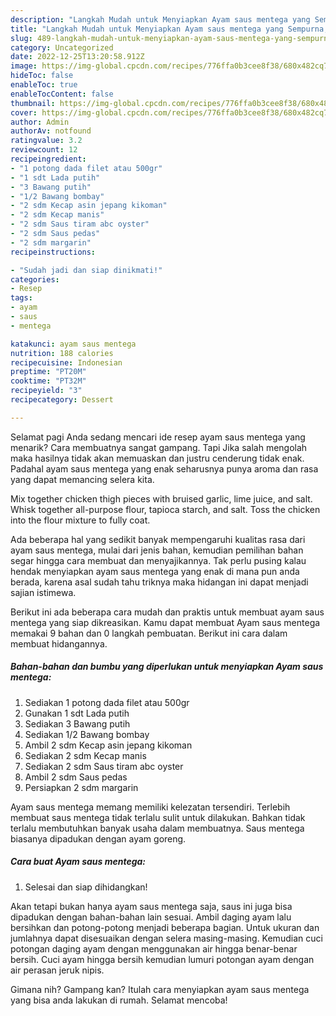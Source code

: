 ```yaml
---
description: "Langkah Mudah untuk Menyiapkan Ayam saus mentega yang Sempurna, Buat Buka Puasa}"
title: "Langkah Mudah untuk Menyiapkan Ayam saus mentega yang Sempurna, Buat Buka Puasa}"
slug: 489-langkah-mudah-untuk-menyiapkan-ayam-saus-mentega-yang-sempurna-buat-buka-puasa
category: Uncategorized
date: 2022-12-25T13:20:58.912Z
image: https://img-global.cpcdn.com/recipes/776ffa0b3cee8f38/680x482cq70/ayam-saus-mentega-foto-resep-utama.jpg
hideToc: false
enableToc: true
enableTocContent: false
thumbnail: https://img-global.cpcdn.com/recipes/776ffa0b3cee8f38/680x482cq70/ayam-saus-mentega-foto-resep-utama.jpg
cover: https://img-global.cpcdn.com/recipes/776ffa0b3cee8f38/680x482cq70/ayam-saus-mentega-foto-resep-utama.jpg
author: Admin
authorAv: notfound
ratingvalue: 3.2
reviewcount: 12
recipeingredient:
- "1 potong dada filet atau 500gr"
- "1 sdt Lada putih"
- "3 Bawang putih"
- "1/2 Bawang bombay"
- "2 sdm Kecap asin jepang kikoman"
- "2 sdm Kecap manis"
- "2 sdm Saus tiram abc oyster"
- "2 sdm Saus pedas"
- "2 sdm margarin"
recipeinstructions:

- "Sudah jadi dan siap dinikmati!"
categories:
- Resep
tags:
- ayam
- saus
- mentega

katakunci: ayam saus mentega 
nutrition: 188 calories
recipecuisine: Indonesian
preptime: "PT20M"
cooktime: "PT32M"
recipeyield: "3"
recipecategory: Dessert

---
```



Selamat pagi Anda sedang mencari ide resep ayam saus mentega yang menarik? Cara membuatnya sangat gampang. Tapi Jika salah mengolah maka hasilnya tidak akan memuaskan dan justru cenderung tidak enak. Padahal ayam saus mentega yang enak seharusnya punya aroma dan rasa yang dapat memancing selera kita.


Mix together chicken thigh pieces with bruised garlic, lime juice, and salt. Whisk together all-purpose flour, tapioca starch, and salt. Toss the chicken into the flour mixture to fully coat.

Ada beberapa hal yang sedikit banyak mempengaruhi kualitas rasa dari ayam saus mentega, mulai dari jenis bahan, kemudian pemilihan bahan segar hingga cara membuat dan menyajikannya. Tak perlu pusing kalau hendak menyiapkan ayam saus mentega yang enak di mana pun anda berada, karena asal sudah tahu triknya maka hidangan ini dapat menjadi sajian istimewa.


Berikut ini ada beberapa cara mudah dan praktis untuk membuat ayam saus mentega yang siap dikreasikan. Kamu dapat membuat Ayam saus mentega memakai 9 bahan dan 0 langkah pembuatan. Berikut ini cara dalam membuat hidangannya.

<!--inarticleads1-->

##### Bahan-bahan dan bumbu yang diperlukan untuk menyiapkan Ayam saus mentega:

1. Sediakan 1 potong dada filet atau 500gr
1. Gunakan 1 sdt Lada putih
1. Sediakan 3 Bawang putih
1. Sediakan 1/2 Bawang bombay
1. Ambil 2 sdm Kecap asin jepang kikoman
1. Sediakan 2 sdm Kecap manis
1. Sediakan 2 sdm Saus tiram abc oyster
1. Ambil 2 sdm Saus pedas
1. Persiapkan 2 sdm margarin


Ayam saus mentega memang memiliki kelezatan tersendiri. Terlebih membuat saus mentega tidak terlalu sulit untuk dilakukan. Bahkan tidak terlalu membutuhkan banyak usaha dalam membuatnya. Saus mentega biasanya dipadukan dengan ayam goreng. 

<!--inarticleads2-->

##### Cara buat Ayam saus mentega:


1. Selesai dan siap dihidangkan!

Akan tetapi bukan hanya ayam saus mentega saja, saus ini juga bisa dipadukan dengan bahan-bahan lain sesuai. Ambil daging ayam lalu bersihkan dan potong-potong menjadi beberapa bagian. Untuk ukuran dan jumlahnya dapat disesuaikan dengan selera masing-masing. Kemudian cuci potongan daging ayam dengan menggunakan air hingga benar-benar bersih. Cuci ayam hingga bersih kemudian lumuri potongan ayam dengan air perasan jeruk nipis. 

Gimana nih? Gampang kan? Itulah cara menyiapkan ayam saus mentega yang bisa anda lakukan di rumah. Selamat mencoba!
